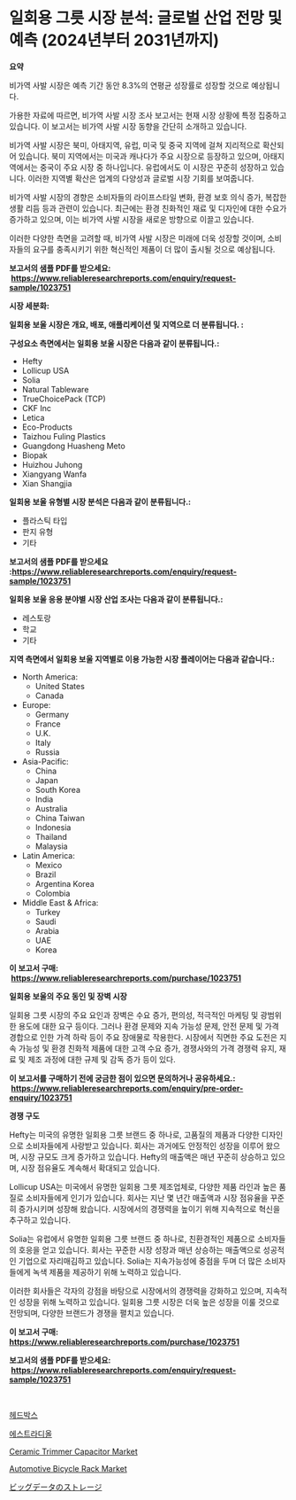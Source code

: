<p><h1>일회용 그릇 시장 분석: 글로벌 산업 전망 및 예측 (2024년부터 2031년까지)</h1></p><p><strong>요약</strong></p>
<p><p>비가역 사발 시장은 예측 기간 동안 8.3%의 연평균 성장률로 성장할 것으로 예상됩니다.</p><p>가용한 자료에 따르면, 비가역 사발 시장 조사 보고서는 현재 시장 상황에 특정 집중하고 있습니다. 이 보고서는 비가역 사발 시장 동향을 간단히 소개하고 있습니다.</p><p>비가역 사발 시장은 북미, 아태지역, 유럽, 미국 및 중국 지역에 걸쳐 지리적으로 확산되어 있습니다. 북미 지역에서는 미국과 캐나다가 주요 시장으로 등장하고 있으며, 아태지역에서는 중국이 주요 시장 중 하나입니다. 유럽에서도 이 시장은 꾸준히 성장하고 있습니다. 이러한 지역별 확산은 업계의 다양성과 글로벌 시장 기회를 보여줍니다.</p><p>비가역 사발 시장의 경향은 소비자들의 라이프스타일 변화, 환경 보호 의식 증가, 복잡한 생활 리듬 등과 관련이 있습니다. 최근에는 환경 친화적인 재료 및 디자인에 대한 수요가 증가하고 있으며, 이는 비가역 사발 시장을 새로운 방향으로 이끌고 있습니다.</p><p>이러한 다양한 측면을 고려할 때, 비가역 사발 시장은 미래에 더욱 성장할 것이며, 소비자들의 요구를 충족시키기 위한 혁신적인 제품이 더 많이 출시될 것으로 예상됩니다.</p></p>
<p><strong>보고서의 샘플 PDF를 받으세요: &nbsp;<a href="https://www.reliableresearchreports.com/enquiry/request-sample/1023751">https://www.reliableresearchreports.com/enquiry/request-sample/1023751</a></strong></p>
<p><strong>시장 세분화:</strong></p>
<p><strong> 일회용 보울 시장은 개요, 배포, 애플리케이션 및 지역으로 더 분류됩니다. :</strong></p>
<p><strong>구성요소 측면에서는 일회용 보울 시장은 다음과 같이 분류됩니다.:</strong></p>
<p><ul><li>Hefty</li><li>Lollicup USA</li><li>Solia</li><li>Natural Tableware</li><li>TrueChoicePack (TCP)</li><li>CKF Inc</li><li>Letica</li><li>Eco-Products</li><li>Taizhou Fuling Plastics</li><li>Guangdong Huasheng Meto</li><li>Biopak</li><li>Huizhou Juhong</li><li>Xiangyang Wanfa</li><li>Xian Shangjia</li></ul></p>
<p><strong> 일회용 보울 유형별 시장 분석은 다음과 같이 분류됩니다.:</strong></p>
<p><ul><li>플라스틱 타입</li><li>판지 유형</li><li>기타</li></ul></p>
<p><strong>보고서의 샘플 PDF를 받으세요 :<a href="https://www.reliableresearchreports.com/enquiry/request-sample/1023751">https://www.reliableresearchreports.com/enquiry/request-sample/1023751</a></strong></p>
<p><strong> 일회용 보울 응용 분야별 시장 산업 조사는 다음과 같이 분류됩니다.:</strong></p>
<p><ul><li>레스토랑</li><li>학교</li><li>기타</li></ul></p>
<p><strong>지역 측면에서 일회용 보울 지역별로 이용 가능한 시장 플레이어는 다음과 같습니다.:</strong></p>
<p><ul>
    <li>
        North America:
        <ul>
            <li>United States</li>
            <li>Canada</li>
        </ul>
    </li>
    <li>
        Europe:
        <ul>
            <li>Germany</li>
            <li>France</li>
            <li>U.K.</li>
            <li>Italy</li>
            <li>Russia</li>
        </ul>
    </li>
    <li>
        Asia-Pacific:
        <ul>
            <li>China</li>
            <li>Japan</li>
            <li>South Korea</li>
            <li>India</li>
            <li>Australia</li>
            <li>China Taiwan</li>
            <li>Indonesia</li>
            <li>Thailand</li>
            <li>Malaysia</li>
        </ul>
    </li>
    <li>
        Latin America:
        <ul>
            <li>Mexico</li>
            <li>Brazil</li>
            <li>Argentina Korea</li>
            <li>Colombia</li>
        </ul>
    </li>
    <li>
        Middle East & Africa:
        <ul>
            <li>Turkey</li>
            <li>Saudi</li>
            <li>Arabia</li>
            <li>UAE</li>
            <li>Korea</li>
        </ul>
    </li>
    </ul></p>
<p><strong>이 보고서 구매: &nbsp;<a href="https://www.reliableresearchreports.com/purchase/1023751">https://www.reliableresearchreports.com/purchase/1023751</a></strong></p>
<p><strong>일회용 보울의 주요 동인 및 장벽 시장</strong></p>
<p><p>일회용 그릇 시장의 주요 요인과 장벽은 수요 증가, 편의성, 적극적인 마케팅 및 광범위한 용도에 대한 요구 등이다. 그러나 환경 문제와 지속 가능성 문제, 안전 문제 및 가격 경합으로 인한 가격 하락 등이 주요 장애물로 작용한다. 시장에서 직면한 주요 도전은 지속 가능성 및 환경 친화적 제품에 대한 고객 수요 증가, 경쟁사와의 가격 경쟁력 유지, 재료 및 제조 과정에 대한 규제 및 감독 증가 등이 있다.</p></p>
<p><strong>이 보고서를 구매하기 전에 궁금한 점이 있으면 문의하거나 공유하세요.: &nbsp;<a href="https://www.reliableresearchreports.com/enquiry/pre-order-enquiry/1023751">https://www.reliableresearchreports.com/enquiry/pre-order-enquiry/1023751</a></strong></p>
<p><strong>경쟁 구도</strong></p>
<p><p>Hefty는 미국의 유명한 일회용 그릇 브랜드 중 하나로, 고품질의 제품과 다양한 디자인으로 소비자들에게 사랑받고 있습니다. 회사는 과거에도 안정적인 성장을 이루어 왔으며, 시장 규모도 크게 증가하고 있습니다. Hefty의 매출액은 매년 꾸준히 상승하고 있으며, 시장 점유율도 계속해서 확대되고 있습니다.</p><p>Lollicup USA는 미국에서 유명한 일회용 그릇 제조업체로, 다양한 제품 라인과 높은 품질로 소비자들에게 인기가 있습니다. 회사는 지난 몇 년간 매출액과 시장 점유율을 꾸준히 증가시키며 성장해 왔습니다. 시장에서의 경쟁력을 높이기 위해 지속적으로 혁신을 추구하고 있습니다.</p><p>Solia는 유럽에서 유명한 일회용 그릇 브랜드 중 하나로, 친환경적인 제품으로 소비자들의 호응을 얻고 있습니다. 회사는 꾸준한 시장 성장과 매년 상승하는 매출액으로 성공적인 기업으로 자리매김하고 있습니다. Solia는 지속가능성에 중점을 두며 더 많은 소비자들에게 녹색 제품을 제공하기 위해 노력하고 있습니다.</p><p>이러한 회사들은 각자의 강점을 바탕으로 시장에서의 경쟁력을 강화하고 있으며, 지속적인 성장을 위해 노력하고 있습니다. 일회용 그릇 시장은 더욱 높은 성장을 이룰 것으로 전망되며, 다양한 브랜드가 경쟁을 펼치고 있습니다.</p></p>
<p><strong>이 보고서 구매: &nbsp; <a href="https://www.reliableresearchreports.com/purchase/1023751">https://www.reliableresearchreports.com/purchase/1023751</a></strong></p>
<p><strong>보고서의 샘플 PDF를 받으세요: &nbsp;<a href="https://www.reliableresearchreports.com/enquiry/request-sample/1023751">https://www.reliableresearchreports.com/enquiry/request-sample/1023751</a></strong><strong></strong></p>
<p>&nbsp;</p>
<p><p><a href="https://github.com/vskv4779xr1/Market-Research-Report-List-1/blob/main/37725819124.md">헤드박스</a></p><p><a href="https://github.com/xvz497517413/Market-Research-Report-List-1/blob/main/76827379123.md">에스트라디올</a></p><p><a href="https://github.com/gamblestampleyjenny50m5sl6/Market-Research-Report-List-1/blob/main/ceramic-trimmer-capacitor-market.md">Ceramic Trimmer Capacitor Market</a></p><p><a href="https://issuu.com/reportprime-2/docs/automotive-bicycle-rack-market-size-2030.pptx">Automotive Bicycle Rack Market</a></p><p><a href="https://github.com/EmoryYundt1935/Market-Research-Report-List-1/blob/main/65888049784.md">ビッグデータのストレージ</a></p></p>